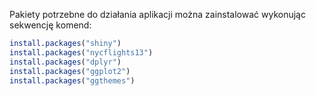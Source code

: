
Pakiety potrzebne do działania aplikacji można zainstalować wykonując sekwencję komend:

```r
install.packages("shiny")
install.packages("nycflights13")
install.packages("dplyr")
install.packages("ggplot2")
install.packages("ggthemes")
```